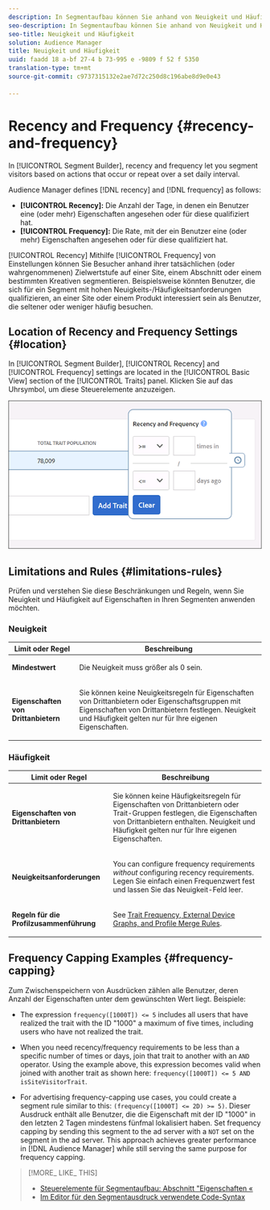 ```yaml
---
description: In Segmentaufbau können Sie anhand von Neuigkeit und Häufigkeit Besucher basierend auf Aktionen segmentieren, die über ein bestimmtes Tagesintervall auftreten oder sich wiederholen.
seo-description: In Segmentaufbau können Sie anhand von Neuigkeit und Häufigkeit Besucher basierend auf Aktionen segmentieren, die über ein bestimmtes Tagesintervall auftreten oder sich wiederholen.
seo-title: Neuigkeit und Häufigkeit
solution: Audience Manager
title: Neuigkeit und Häufigkeit
uuid: faadd 18 a-bf 27-4 b 73-995 e -9809 f 52 f 5350
translation-type: tm+mt
source-git-commit: c9737315132e2ae7d72c250d8c196abe8d9e0e43

---
```



# Recency and Frequency {#recency-and-frequency}

In [!UICONTROL Segment Builder], recency and frequency let you segment visitors based on actions that occur or repeat over a set daily interval.

Audience Manager defines [!DNL recency] and [!DNL frequency] as follows:

* **[!UICONTROL Recency]:** Die Anzahl der Tage, in denen ein Benutzer eine (oder mehr) Eigenschaften angesehen oder für diese qualifiziert hat.
* **[!UICONTROL Frequency]:** Die Rate, mit der ein Benutzer eine (oder mehr) Eigenschaften angesehen oder für diese qualifiziert hat.

[!UICONTROL Recency] Mithilfe [!UICONTROL Frequency] von Einstellungen können Sie Besucher anhand ihrer tatsächlichen (oder wahrgenommenen) Zielwertstufe auf einer Site, einem Abschnitt oder einem bestimmten Kreativen segmentieren. Beispielsweise könnten Benutzer, die sich für ein Segment mit hohen Neuigkeits-/Häufigkeitsanforderungen qualifizieren, an einer Site oder einem Produkt interessiert sein als Benutzer, die seltener oder weniger häufig besuchen.

## Location of Recency and Frequency Settings {#location}

In [!UICONTROL Segment Builder], [!UICONTROL Recency] and [!UICONTROL Frequency] settings are located in the [!UICONTROL Basic View] section of the [!UICONTROL Traits] panel. Klicken Sie auf das Uhrsymbol, um diese Steuerelemente anzuzeigen.

![](assets/recency_frequency.png)

## Limitations and Rules {#limitations-rules}

Prüfen und verstehen Sie diese Beschränkungen und Regeln, wenn Sie Neuigkeit und Häufigkeit auf Eigenschaften in Ihren Segmenten anwenden möchten.

### Neuigkeit

<table id="table_026064124C694D75B7A960457D50170B"> 
 <thead> 
  <tr> 
   <th colname="col1" class="entry"> Limit oder Regel </th> 
   <th colname="col2" class="entry"> Beschreibung </th> 
  </tr> 
 </thead>
 <tbody> 
  <tr> 
   <td colname="col1"> <p> <b>Mindestwert</b> </p> </td> 
   <td colname="col2"> <p>Die Neuigkeit muss größer als 0 sein. </p> </td> 
  </tr> 
  <tr> 
   <td colname="col1"> <p> <b>Eigenschaften von Drittanbietern</b> </p> </td> 
   <td colname="col2"> <p>Sie können keine Neuigkeitsregeln für Eigenschaften von Drittanbietern oder Eigenschaftsgruppen mit Eigenschaften von Drittanbietern festlegen. Neuigkeit und Häufigkeit gelten nur für Ihre eigenen Eigenschaften. </p> </td> 
  </tr> 
 </tbody> 
</table>

### Häufigkeit

<table id="table_EBD621D26C8B4D03933E8C0753C892A7"> 
 <thead> 
  <tr> 
   <th colname="col1" class="entry"> Limit oder Regel </th> 
   <th colname="col2" class="entry"> Beschreibung </th> 
  </tr> 
 </thead>
 <tbody> 
  <tr> 
   <td colname="col1"> <p> <b>Eigenschaften von Drittanbietern</b> </p> </td> 
   <td colname="col2"> <p>Sie können keine Häufigkeitsregeln für Eigenschaften von Drittanbietern oder Trait-Gruppen festlegen, die Eigenschaften von Drittanbietern enthalten. Neuigkeit und Häufigkeit gelten nur für Ihre eigenen Eigenschaften. </p> </td> 
  </tr> 
  <tr> 
   <td colname="col1"> <p> <b>Neuigkeitsanforderungen</b> </p> </td> 
   <td colname="col2"> <p>You can configure frequency requirements <i>without</i> configuring recency requirements. Legen Sie einfach einen Frequenzwert fest und lassen Sie das Neuigkeit-Feld leer. </p> </td> 
  </tr> 
  <tr> 
   <td colname="col1"> <p><b>Regeln für die Profilzusammenführung</b> </p> </td> 
   <td colname="col2"> <p>See <a href="../../faq/faq-profile-merge.md#trait-freq-device-rules"> Trait Frequency, External Device Graphs, and Profile Merge Rules</a>. </p> </td> 
  </tr> 
 </tbody> 
</table>

## Frequency Capping Examples {#frequency-capping}

Zum Zwischenspeichern von Ausdrücken zählen alle Benutzer, deren Anzahl der Eigenschaften unter dem gewünschten Wert liegt. Beispiele:

* The expression `frequency([1000T]) <= 5` includes all users that have realized the trait with the ID &quot;1000&quot; a maximum of five times, including users who have not realized the trait.
* When you need recency/frequency requirements to be less than a specific number of times or days, join that trait to another with an `AND` operator. Using the example above, this expression becomes valid when joined with another trait as shown here: `frequency([1000T]) <= 5 AND isSiteVisitorTrait`.

* For advertising frequency-capping use cases, you could create a segment rule similar to this: `(frequency([1000T] <= 2D) >= 5)`. Dieser Ausdruck enthält alle Benutzer, die die Eigenschaft mit der ID &quot;1000&quot; in den letzten 2 Tagen mindestens fünfmal lokalisiert haben. Set frequency capping by sending this segment to the ad server with a `NOT` set on the segment in the ad server. This approach achieves greater performance in [!DNL Audience Manager] while still serving the same purpose for frequency capping.

>[!MORE_ LIKE_ THIS]
>
>* [Steuerelemente für Segmentaufbau: Abschnitt &quot;Eigenschaften «](../../features/segments/segment-builder.md#segment-builder-controls-traits)
>* [Im Editor für den Segmentausdruck verwendete Code-Syntax](../../features/segments/segment-code-syntax.md)

